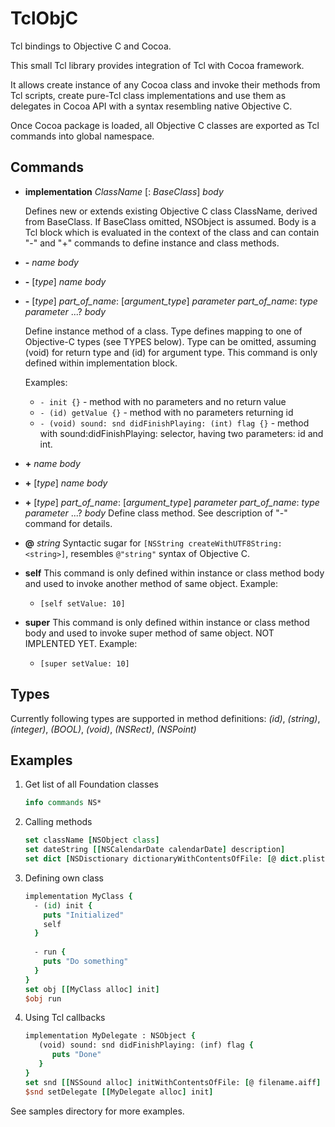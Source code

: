 # TclObjC

Tcl bindings to Objective C and Cocoa.

This small Tcl library provides integration of Tcl with Cocoa framework.

It allows create instance of any Cocoa class and invoke their methods from
Tcl scripts, create pure-Tcl class implementations and use them as delegates
in Cocoa API with a syntax resembling native Objective C.

Once Cocoa package is loaded, all Objective C classes are exported as Tcl
commands into global namespace.


## Commands

-   **implementation** *ClassName* [: *BaseClass*] *body*

    Defines new or extends existing Objective C class ClassName, derived from BaseClass.
    If BaseClass omitted, NSObject is assumed. Body is a Tcl block which is
    evaluated in the context of the class and can contain "-" and "+"
    commands to define instance and class methods.

-   **\-** *name* *body*
-   **\-** [*type*] *name* *body*
-   **\-** [*type*] *part_of_name*: [*argument_type*] *parameter* *part_of_name*: *type* *parameter* ...? *body*

    Define instance method of a class. Type defines mapping to one of
    Objective-C types (see TYPES below). Type can be omitted, assuming (void)
    for return type and (id) for argument type. This command is only defined
    within implementation block. 
  
    Examples:
    *   `- init {}`  - method with no parameters and no return value
    *   `- (id) getValue {}` - method with no parameters returning id
    *   `- (void) sound: snd didFinishPlaying: (int) flag {}` - method with
     sound:didFinishPlaying: selector, having two parameters: id and int.

-   **\+** *name* *body*
-   **\+** [*type*] *name* *body*
-   **\+** [*type*] *part_of_name*: [*argument_type*] *parameter* *part_of_name*: *type* *parameter* ...? *body*
     Define class method. See description of "-" command for details.

-   **\@** *string*
    Syntactic sugar for `[NSString createWithUTF8String: <string>]`, resembles
    `@"string"` syntax of Objective C.

-   **self**
    This command is only defined within instance or class method body and
    used to invoke another method of same object.
    Example:
    *   `[self setValue: 10]`

-   **super**
    This command is only defined within instance or class method body and
    used to invoke super method of same object. NOT IMPLENTED YET.
    Example:
    *   `[super setValue: 10]`

## Types
Currently following types are supported in method definitions:
*(id)*, *(string)*, *(integer)*, *(BOOL)*, *(void)*, *(NSRect)*, *(NSPoint)*


## Examples

1.  Get list of all Foundation classes
    ```tcl
    info commands NS*
    ```

2.  Calling methods
    ```tcl
    set className [NSObject class]
    set dateString [[NSCalendarDate calendarDate] description]
    set dict [NSDisctionary dictionaryWithContentsOfFile: [@ dict.plist]]
    ```

3.  Defining own class
    ```tcl
    implementation MyClass {
      - (id) init {
        puts "Initialized"
        self
      }
      
      - run {
        puts "Do something"
      }
    }
    set obj [[MyClass alloc] init]
    $obj run
    ```

4.  Using Tcl callbacks
    ```tcl
    implementation MyDelegate : NSObject {
       (void) sound: snd didFinishPlaying: (inf) flag {
          puts "Done"
       }
    }
    set snd [[NSSound alloc] initWithContentsOfFile: [@ filename.aiff] byReference: 1
    $snd setDelegate [[MyDelegate alloc] init]
    ```

See samples directory for more examples.
